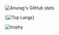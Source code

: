 ### 

![Anurag's GitHub stats](https://github-readme-stats.vercel.app/api?username=E-taku&count_private=true&show_icons=true&theme=radical)
<br>

[![Top Langs](https://github-readme-stats.vercel.app/api/top-langs/?username=E-taku&count_private=true&theme=onedark&layout=compact&langs_count=10)]


![trophy](https://github-profile-trophy.vercel.app/?username=E-taku&theme=onedark&column=7
)


<!--
**E-taku/E-taku** is a ✨ _special_ ✨ repository because its `README.md` (this file) appears on your GitHub profile.

Here are some ideas to get you started:

- 🔭 I’m currently working on ...
- 🌱 I’m currently learning ...
- 👯 I’m looking to collaborate on ...
- 🤔 I’m looking for help with ...
- 💬 Ask me about ...
- 📫 How to reach me: ...
- 😄 Pronouns: ...
- ⚡ Fun fact: ...
-->
